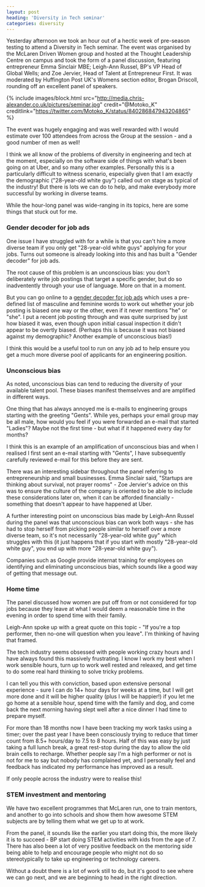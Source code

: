 ```yaml
---
layout: post
heading: 'Diversity in Tech seminar'
categories: diversity
---
```


Yesterday afternoon we took an hour out of a hectic week of pre-season testing to attend a Diversity in Tech seminar. The event was organised by the McLaren Driven Women group and hosted at the Thought Leadership Centre on campus and took the form of a panel discussion, featuring entrepreneur Emma Sinclair MBE; Leigh-Ann Russel, BP's VP Head of Global Wells; and Zoe Jervier, Head of Talent at Entrepreneur First. It was moderated by Huffington Post UK's Womens section editor, Brogan Driscoll, rounding off an excellent panel of speakers.

{% include images/block.html src="http://media.chris-alexander.co.uk/pictures/seminar.jpg" credit="@Motoko_K" creditlink="https://twitter.com/Motoko_K/status/840286847943204865" %}

The event was hugely engaging and was well rewarded with I would estimate over 100 attendees from across the Group at the session - and a good number of men as well!

I think we all know of the problems of diversity in engineering and tech at the moment, especially on the software side of things with what's been going on at Uber, and so many other examples. Personally this is a particularly difficult to witness scenario, especially given that I am exactly the demographic ("28-year-old white guy") called out on stage as typical of the industry! But there is lots we can do to help, and make everybody more successful by working in diverse teams.

While the hour-long panel was wide-ranging in its topics, here are some things that stuck out for me.

### Gender decoder for job ads

One issue I have struggled with for a while is that you can't hire a more diverse team if you only get "28-year-old white guys" applying for your jobs. Turns out someone is already looking into this and has built a "Gender decoder" for job ads.

The root cause of this problem is an unconscious bias: you don't deliberately write job postings that target a specific gender, but do so inadventently through your use of language. More on that in a moment.

But you can go online to a [gender decoder for job ads](http://gender-decoder.katmatfield.com/) which uses a pre-defined list of masculine and feminine words to work out whether your job posting is biased one way or the other, even if it never mentions "he" or "she". I put a recent job posting through and was quite surprised by just how biased it was, even though upon initial casual inspection it didn't appear to be overtly biased. (Perhaps this is because it was not biased against my demographic? Another example of unconscious bias!)

I think this would be a useful tool to run on any job ad to help ensure you get a much more diverse pool of applicants for an engineering position.

### Unconscious bias

As noted, unconscious bias can tend to reducing the diversity of your available talent pool. These biases manifest themselvves and are amplified in different ways.

One thing that has always annoyed me is e-mails to engineering groups starting with the greeting "Gents". While yes, perhaps your email group may be all male, how would you feel if you were forwarded an e-mail that started "Ladies"? Maybe not the first time - but what if it happened every day for months?

I think this is an example of an amplification of unconscious bias and when I realised I first sent an e-mail starting with "Gents", I have subsequently carefully reviewed e-mail for this before they are sent.

There was an interesting sidebar throughout the panel referring to entrepreneurship and small businesses. Emma Sinclair said, "Startups are thinking about survival, not prayer rooms" - Zoe Jervier's advice on this was to ensure the culture of the company is oriented to be able to include these considerations later on, when it can be afforded financially - something that doesn't appear to have happened at Uber.

A further interesting point on unconscious bias made by Leigh-Ann Russel during the panel was that unconscious bias can work both ways - she has had to stop herself from picking people similar to herself over a more diverse team, so it's not necessarily "28-year-old white guy" which struggles with this (it just happens that if you start with mostly "28-year-old white guy", you end up with more "28-year-old white guy").

Companies such as Google provide internat training for employees on identifying and eliminating unconscious bias, which sounds like a good way of getting that message out.

### Home time

The panel discussed how women are put off from or not considered for top jobs because they leave at what I would deem a reasonable time in the evening in order to spend time with their family.

Leigh-Ann spoke up with a great quote on this topic - "If you're a top performer, then no-one will question when you leave". I'm thinking of having that framed.

The tech industry seems obsessed with people working crazy hours and I have always found this massively frustrating. I know I work my best when I work sensible hours, turn up to work well rested and releaxed, and get time to do some real hard thinking to solve tricky problems.

I can tell you this with conviction, based upon extensive personal experience - sure I can do 14+ hour days for weeks at a time, but I will get more done and it will be higher quality (plus I will be happier!) if you let me go home at a sensible hour, spend time with the family and dog, and come back the next morning having slept well after a nice dinner I had time to prepare myself.

For more than 18 months now I have been tracking my work tasks using a timer; over the past year I have been consciously trying to reduce that timer count from 8.5+ hours/day to 7.5 to 8 hours. Half of this was easy by just taking a full lunch break, a great rest-stop during the day to allow the old brain cells to recharge. Whether people say I'm a high performer or not is not for me to say but nobody has complained yet, and I personally feel and feedback has indicated my performance has improved as a result.

If only people across the industry were to realise this!

### STEM investment and mentoring

We have two excellent programmes that McLaren run, one to train mentors, and another to go into schools and show them how awesome STEM subjects are by telling them what we get up to at work.

From the panel, it sounds like the earlier you start doing this, the more likely it is to succeed - BP start doing STEM activities with kids from the age of 7. There has also been a lot of very positive feedback on the mentoring side being able to help and encourage people who might not do so stereotypically to take up engineering or technology careers.

Without a doubt there is a lot of work still to do, but it's good to see where we can go next, and we are beginning to head in the right direction.